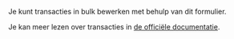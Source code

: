 Je kunt transacties in bulk bewerken met behulp van dit formulier.

Je kan meer lezen over transacties in [de officiële documentatie](https://firefly-iii.readthedocs.io/en/latest/concepts/transactions.html).